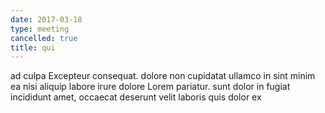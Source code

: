 ```yaml
---
date: 2017-03-18
type: meeting
cancelled: true
title: qui
---
```

ad culpa Excepteur consequat. dolore non cupidatat ullamco in sint minim ea nisi aliquip labore irure dolore Lorem pariatur. sunt dolor in fugiat incididunt amet, occaecat deserunt velit laboris quis dolor ex